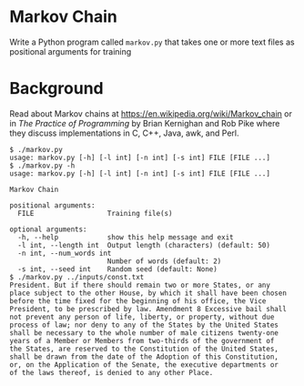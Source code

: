 # Markov Chain

Write a Python program called `markov.py` that takes one or more text files as positional arguments for training

# Background

Read about Markov chains at https://en.wikipedia.org/wiki/Markov_chain or in _The Practice of Programming_ by Brian Kernighan and Rob Pike where they discuss implementations in C, C++, Java, awk, and Perl. 

````
$ ./markov.py
usage: markov.py [-h] [-l int] [-n int] [-s int] FILE [FILE ...]
$ ./markov.py -h
usage: markov.py [-h] [-l int] [-n int] [-s int] FILE [FILE ...]

Markov Chain

positional arguments:
  FILE                  Training file(s)

optional arguments:
  -h, --help            show this help message and exit
  -l int, --length int  Output length (characters) (default: 50)
  -n int, --num_words int
                        Number of words (default: 2)
  -s int, --seed int    Random seed (default: None)
$ ./markov.py ../inputs/const.txt
President. But if there should remain two or more States, or any
place subject to the other House, by which it shall have been chosen
before the time fixed for the beginning of his office, the Vice
President, to be prescribed by law. Amendment 8 Excessive bail shall
not prevent any person of life, liberty, or property, without due
process of law; nor deny to any of the States by the United States
shall be necessary to the whole number of male citizens twenty-one
years of a Member or Members from two-thirds of the government of
the States, are reserved to the Constitution of the United States,
shall be drawn from the date of the Adoption of this Constitution,
or, on the Application of the Senate, the executive departments or
of the laws thereof, is denied to any other Place.
````

